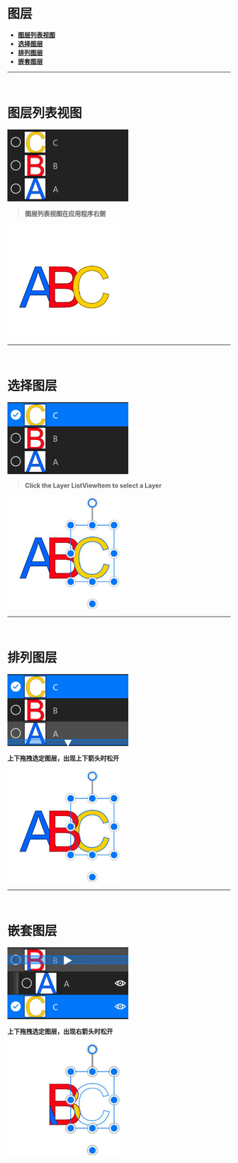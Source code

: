 # **图层**
- [**图层列表视图**](#图层列表视图) 
- [**选择图层**](#选择图层) 
- [**排列图层**](#排列图层)
- [**嵌套图层**](#嵌套图层)


---
<br/>

# **图层列表视图**
![Image](Images/AdvancedAction_LayerListView.jpg)

> **图层列表视图在应用程序右侧**

![Image](Images/AdvancedAction_LayerListView_Second.jpg)


---
<br/>

# **选择图层**
![Image](Images/AdvancedAction_LayerSelect.jpg)

> **Click the Layer ListViewItem to select a Layer**

![Image](Images/AdvancedAction_LayerSelect_Second.jpg)


---
<br/>

# **排列图层**
![Image](Images/AdvancedAction_LayerArrange.jpg)

**上下拖拽选定图层，出现上下箭头时松开**

![Image](Images/AdvancedAction_LayerArrange_Second.jpg)


---
<br/>

# **嵌套图层**
![Image](Images/AdvancedAction_LayerNeste.jpg)

**上下拖拽选定图层，出现右箭头时松开**

![Image](Images/AdvancedAction_LayerNeste_Second.jpg)